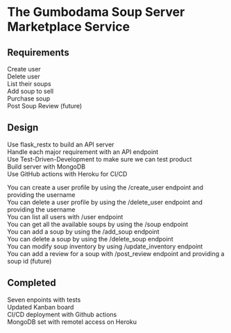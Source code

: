 # The Gumbodama Soup Server Marketplace Service
 
 
## Requirements
Create user\
Delete user\
List their soups\
Add soup to sell\
Purchase soup\
Post Soup Review (future)
 
## Design
Use flask_restx to build an API server\
Handle each major requirement with an API endpoint\
Use Test-Driven-Development to make sure we can test product\
Build server with MongoDB\
Use GitHub actions with Heroku for CI/CD

You can create a user profile by using the /create_user endpoint and providing the username\
You can delete a user profile by using the /delete_user endpoint and providing the username\
You can list all users with /user endpoint\
You can get all the available soups by using the /soup endpoint\
You can add a soup by using the /add_soup endpoint\
You can delete a soup by using the /delete_soup endpoint\
You can modify soup inventory by using /update_inventory endpoint\
You can add a review for a soup with /post_review endpoint and providing a soup id (future)

## Completed
Seven enpoints with tests\
Updated Kanban board\
CI/CD deployment with Github actions\
MongoDB set with remotel access on Heroku



